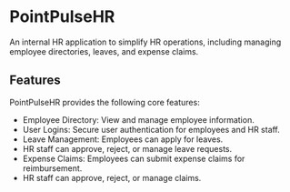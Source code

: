 # PointPulseHR
An internal HR application to simplify HR operations, including managing employee directories, leaves, and expense claims.

## Features
PointPulseHR provides the following core features:

- Employee Directory: View and manage employee information.
- User Logins: Secure user authentication for employees and HR staff.
- Leave Management: Employees can apply for leaves.
- HR staff can approve, reject, or manage leave requests.
- Expense Claims: Employees can submit expense claims for reimbursement.
- HR staff can approve, reject, or manage claims.
